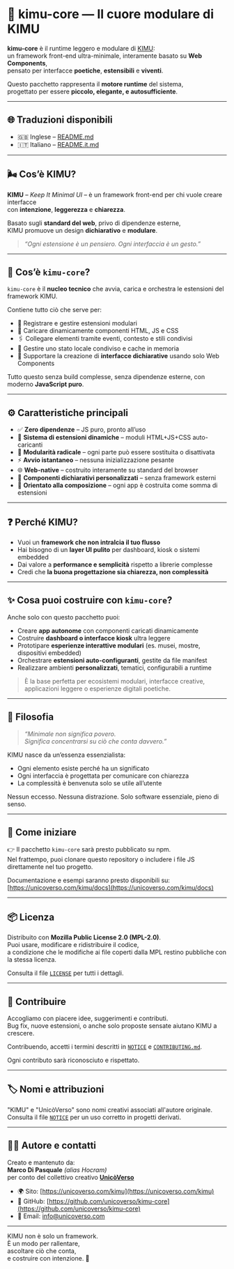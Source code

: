 # 🧩 kimu-core — Il cuore modulare di KIMU

**kimu-core** è il runtime leggero e modulare di [KIMU](https://github.com/unicoverso/kimu):  
un framework front-end ultra-minimale, interamente basato su **Web Components**,  
pensato per interfacce **poetiche**, **estensibili** e **viventi**.

Questo pacchetto rappresenta il **motore runtime** del sistema,  
progettato per essere **piccolo, elegante, e autosufficiente**.

---

## 🌐 Traduzioni disponibili

- 🇬🇧 Inglese – [README.md](./README.md)  
- 🇮🇹 Italiano – [README.it.md](./README.it.md)

---

## 🌬️ Cos’è KIMU?

**KIMU** – *Keep It Minimal UI* – è un framework front-end per chi vuole creare interfacce  
con **intenzione**, **leggerezza** e **chiarezza**.

Basato sugli **standard del web**, privo di dipendenze esterne,  
KIMU promuove un design **dichiarativo** e **modulare**.

> _“Ogni estensione è un pensiero. Ogni interfaccia è un gesto.”_

---

## 🔧 Cos’è `kimu-core`?

`kimu-core` è il **nucleo tecnico** che avvia, carica e orchestra le estensioni del framework KIMU.

Contiene tutto ciò che serve per:

- 🧠 Registrare e gestire estensioni modulari
- 🧩 Caricare dinamicamente componenti HTML, JS e CSS
- 🖇️ Collegare elementi tramite eventi, contesto e stili condivisi
- 💾 Gestire uno stato locale condiviso e cache in memoria
- 🧱 Supportare la creazione di **interfacce dichiarative** usando solo Web Components

Tutto questo senza build complesse, senza dipendenze esterne, con moderno **JavaScript puro**.

---

## ⚙️ Caratteristiche principali

- ✅ **Zero dipendenze** – JS puro, pronto all’uso
- 🔌 **Sistema di estensioni dinamiche** – moduli HTML+JS+CSS auto-caricanti
- 🧩 **Modularità radicale** – ogni parte può essere sostituita o disattivata
- ⚡ **Avvio istantaneo** – nessuna inizializzazione pesante
- 🌐 **Web-native** – costruito interamente su standard del browser
- 🧱 **Componenti dichiarativi personalizzati** – senza framework esterni
- 🎯 **Orientato alla composizione** – ogni app è costruita come somma di estensioni

---

## ❓ Perché KIMU?

- Vuoi un **framework che non intralcia il tuo flusso**
- Hai bisogno di un **layer UI pulito** per dashboard, kiosk o sistemi embedded
- Dai valore a **performance e semplicità** rispetto a librerie complesse
- Credi che **la buona progettazione sia chiarezza, non complessità**

---

## ✨ Cosa puoi costruire con `kimu-core`?

Anche solo con questo pacchetto puoi:

- Creare **app autonome** con componenti caricati dinamicamente
- Costruire **dashboard o interfacce kiosk** ultra leggere
- Prototipare **esperienze interattive modulari** (es. musei, mostre, dispositivi embedded)
- Orchestrare **estensioni auto-configuranti**, gestite da file manifest
- Realizzare ambienti **personalizzati**, tematici, configurabili a runtime

> È la base perfetta per ecosistemi modulari, interfacce creative,  
> applicazioni leggere o esperienze digitali poetiche.

---

## 🌿 Filosofia

> _“Minimale non significa povero.  
> Significa concentrarsi su ciò che conta davvero.”_

KIMU nasce da un’essenza essenzialista:

- Ogni elemento esiste perché ha un significato
- Ogni interfaccia è progettata per comunicare con chiarezza
- La complessità è benvenuta solo se utile all’utente

Nessun eccesso. Nessuna distrazione. Solo software essenziale, pieno di senso.

---

## 🚀 Come iniziare

👉 Il pacchetto `kimu-core` sarà presto pubblicato su npm.  
Nel frattempo, puoi clonare questo repository o includere i file JS direttamente nel tuo progetto.

Documentazione e esempi saranno presto disponibili su:  
[https://unicoverso.com/kimu/docs](https://unicoverso.com/kimu/docs)

---

## 📦 Licenza

Distribuito con **Mozilla Public License 2.0 (MPL-2.0)**.  
Puoi usare, modificare e ridistribuire il codice,  
a condizione che le modifiche ai file coperti dalla MPL restino pubbliche con la stessa licenza.

Consulta il file [`LICENSE`](./LICENSE) per tutti i dettagli.

---

## 🤝 Contribuire

Accogliamo con piacere idee, suggerimenti e contributi.  
Bug fix, nuove estensioni, o anche solo proposte sensate aiutano KIMU a crescere.

Contribuendo, accetti i termini descritti in [`NOTICE`](./NOTICE) e [`CONTRIBUTING.md`](./CONTRIBUTING.md).

Ogni contributo sarà riconosciuto e rispettato.

---

## 🏷️ Nomi e attribuzioni

"KIMU" e "UnicòVerso" sono nomi creativi associati all'autore originale.  
Consulta il file [`NOTICE`](./NOTICE) per un uso corretto in progetti derivati.

---

## 🧑‍💻 Autore e contatti

Creato e mantenuto da:  
**Marco Di Pasquale** *(alias Hocram)*  
per conto del collettivo creativo **[UnicòVerso](https://unicoverso.com)**

- 🌍 Sito: [https://unicoverso.com/kimu](https://unicoverso.com/kimu)  
- 🐙 GitHub: [https://github.com/unicoverso/kimu-core](https://github.com/unicoverso/kimu-core)  
- 📩 Email: [info@unicoverso.com](mailto:info@unicoverso.com)

---

KIMU non è solo un framework.  
È un modo per rallentare,  
ascoltare ciò che conta,  
e costruire con intenzione. 🌱
